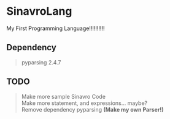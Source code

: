 # SinavroLang
My First Programming Language!!!!!!!!!!

## Dependency
> pyparsing 2.4.7

## TODO
> Make more sample Sinavro Code<br>
> Make more statement, and expressions... maybe?<br>
> Remove dependency pyparsing **(Make my own Parser!)**<br>
